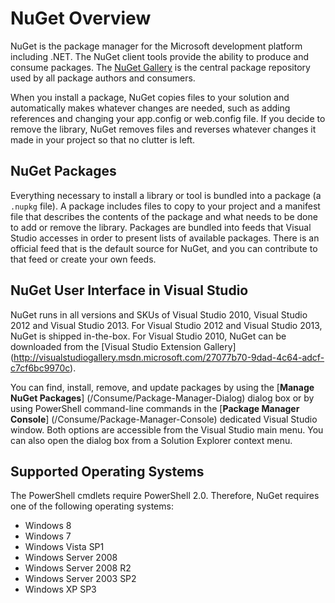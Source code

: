 # NuGet Overview

NuGet is the package manager for the Microsoft development platform including .NET. The NuGet client tools provide the ability to produce and consume packages. The [NuGet Gallery](http://nuget.org) is the central package repository used by all package authors and consumers.

When you install a package, NuGet copies files to your solution and automatically makes whatever changes are needed, such as adding references and changing your app.config or web.config file. If you decide to remove the library, NuGet removes files and reverses whatever changes it made in your project so that no clutter is left.

## NuGet Packages

Everything necessary to install a library or tool is bundled into a package (a `.nupkg` file). A package 
includes files to copy to your project and a manifest file that describes the contents of the package 
and what needs to be done to add or remove the library. Packages are bundled into feeds that Visual 
Studio accesses in order to present lists of available packages. There is an official feed that is the 
default source for NuGet, and you can contribute to that feed or create your own feeds.

## NuGet User Interface in Visual Studio

NuGet runs in all versions and SKUs of Visual Studio 2010, Visual Studio 2012 and Visual Studio 2013. 
For Visual Studio 2012 and Visual Studio 2013, NuGet is shipped in-the-box. For Visual Studio 2010, NuGet can be downloaded 
from the [Visual Studio Extension Gallery] (http://visualstudiogallery.msdn.microsoft.com/27077b70-9dad-4c64-adcf-c7cf6bc9970c).

You can find, install, remove, and update packages by using the [**Manage NuGet Packages**] (/Consume/Package-Manager-Dialog) dialog box 
or by using PowerShell command-line commands in the [**Package Manager Console**] (/Consume/Package-Manager-Console) dedicated Visual Studio window. 
Both options are accessible from the Visual Studio main menu. You can 
also open the dialog box from a Solution Explorer context menu. 

## Supported Operating Systems

The PowerShell cmdlets require PowerShell 
2.0. Therefore, NuGet requires one of the following operating systems:

* Windows 8
* Windows 7
* Windows Vista SP1
* Windows Server 2008
* Windows Server 2008 R2
* Windows Server 2003 SP2
* Windows XP SP3
